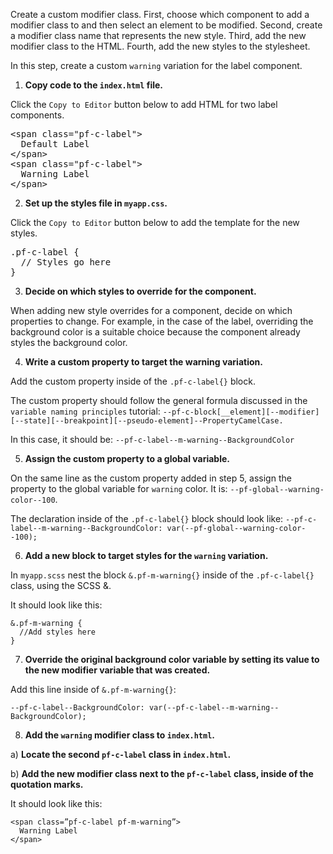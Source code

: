 Create a custom modifier class. First, choose which component to add a modifier class to and then select an element to be modified. Second, create a modifier class name that represents the new style. Third, add the new modifier class to the HTML. Fourth, add the new styles to the stylesheet.

In this step, create a custom `warning` variation for the label component.

1) <strong>Copy code to the `index.html` file.</strong>

Click the `Copy to Editor` button below to add HTML for two label components.

<pre class="file" data-filename="index.html" data-target="replace">
&lt;span class=&quot;pf-c-label&quot;&gt;
  Default Label
&lt;/span>
&lt;span class=&quot;pf-c-label&quot;&gt;
  Warning Label
&lt;/span>
</pre>

2) <strong>Set up the styles file in `myapp.css`.</strong>

Click the `Copy to Editor` button below to add the template for the new styles.

<pre class="file" data-filename="myapp.scss" data-target="replace">
.pf-c-label {
  // Styles go here
}
</pre>

3) <strong>Decide on which styles to override for the component.</strong>

When adding new style overrides for a component, decide on which properties to change. For example, in the case of the label, overriding the background color is a suitable choice because the component already styles the background color.

4) <strong>Write a custom property to target the warning variation.</strong>

Add the custom property inside of the `.pf-c-label{}` block.

The custom property should follow the general formula discussed in the `variable naming principles` tutorial: `--pf-c-block[__element][--modifier][--state][--breakpoint][--pseudo-element]--PropertyCamelCase.`

In this case, it should be: `--pf-c-label--m-warning--BackgroundColor`

5) <strong>Assign the custom property to a global variable.</strong>

On the same line as the custom property added in step 5, assign the property to the global variable for `warning` color. It is: `--pf-global--warning-color--100`.

The declaration inside of the `.pf-c-label{}` block should look like: `--pf-c-label--m-warning--BackgroundColor: var(--pf-global--warning-color--100);`

6) <strong>Add a new block to target styles for the `warning` variation.</strong>

In `myapp.scss` nest the block `&.pf-m-warning{}` inside of the `.pf-c-label{}` class, using the SCSS &.

It should look like this:

```
&.pf-m-warning {
  //Add styles here
}
```

7) <strong>Override the original background color variable by setting its value to the new modifier variable that was created. </strong>

Add this line inside of `&.pf-m-warning{}`:

`--pf-c-label--BackgroundColor: var(--pf-c-label--m-warning--BackgroundColor);`

8) <strong>Add the `warning` modifier class to `index.html`.</strong>

a) <strong>Locate the second `pf-c-label` class in `index.html`.</strong>

b) <strong>Add the new modifier class next to the `pf-c-label` class, inside of the quotation marks.</strong>

It should look like this:
```
<span class=”pf-c-label pf-m-warning”>
  Warning Label
</span>
```

